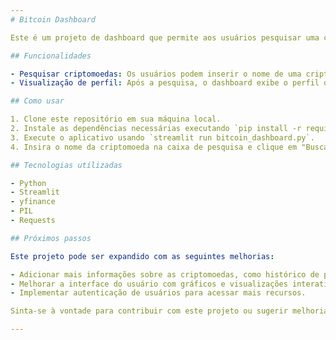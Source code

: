 ```yaml
---
# Bitcoin Dashboard

Este é um projeto de dashboard que permite aos usuários pesquisar uma criptomoeda e encontrar informações sobre o perfil do desenvolvedor dessa criptomoeda no GitHub.

## Funcionalidades

- Pesquisar criptomoedas: Os usuários podem inserir o nome de uma criptomoeda na caixa de pesquisa para encontrar informações sobre o perfil do desenvolvedor correspondente no GitHub.
- Visualização de perfil: Após a pesquisa, o dashboard exibe o perfil do desenvolvedor, incluindo o nome de usuário, a biografia e um link para o perfil do GitHub.

## Como usar

1. Clone este repositório em sua máquina local.
2. Instale as dependências necessárias executando `pip install -r requirements.txt`.
3. Execute o aplicativo usando `streamlit run bitcoin_dashboard.py`.
4. Insira o nome da criptomoeda na caixa de pesquisa e clique em "Buscar" para encontrar o perfil do desenvolvedor no GitHub.

## Tecnologias utilizadas

- Python
- Streamlit
- yfinance
- PIL
- Requests

## Próximos passos

Este projeto pode ser expandido com as seguintes melhorias:

- Adicionar mais informações sobre as criptomoedas, como histórico de preços.
- Melhorar a interface do usuário com gráficos e visualizações interativas.
- Implementar autenticação de usuários para acessar mais recursos.

Sinta-se à vontade para contribuir com este projeto ou sugerir melhorias!

---
```

